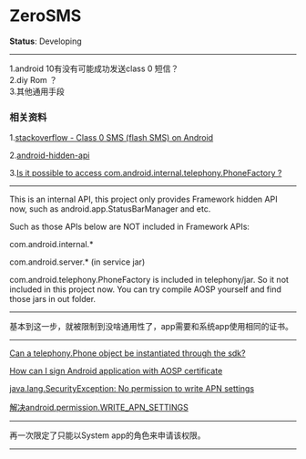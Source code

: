 ZeroSMS
=======

**Status**: Developing

---

1.android 10有没有可能成功发送class 0 短信？  
2.diy Rom ？  
3.其他通用手段  


### 相关资料

1.[stackoverflow - Class 0 SMS (flash SMS) on Android ](https://stackoverflow.com/questions/9123125/class-0-sms-flash-sms-on-android/)

2.[android-hidden-api](https://github.com/anggrayudi/android-hidden-api)

3.[Is it possible to access com.android.internal.telephony.PhoneFactory ?](https:github.com/anggrayudi/android-hidden-api/issues/37)

---

This is an internal API, this project only provides Framework hidden API now, such as android.app.StatusBarManager and etc.

Such as those APIs below are NOT included in Framework APIs:

com.android.internal.*

com.android.server.* (in service jar)

com.android.telephony.PhoneFactory is included in telephony/jar. So it not included in this project now. You can try compile AOSP yourself and find those jars in out folder.

---


基本到这一步，就被限制到没啥通用性了，app需要和系统app使用相同的证书。

---

[Can a telephony.Phone object be instantiated through the sdk?](https://stackoverflow.com/questions/2143754/can-a-telephony-phone-object-be-instantiated-through-the-sdk)

[How can I sign Android application with AOSP certificate](https://stackoverflow.com/questions/57870911/how-can-i-sign-android-application-with-aosp-certificate)

[java.lang.SecurityException: No permission to write APN settings](https://stackoverflow.com/questions/51440531/java-lang-securityexception-no-permission-to-write-apn-settings/51440864)

[解决android.permission.WRITE_APN_SETTINGS](https://www.cnblogs.com/zshengfei/p/5344519.html)

---

再一次限定了只能以System app的角色来申请该权限。

---
